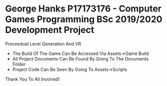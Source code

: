 # George Hanks P17173176 - Computer Games Programming BSc 2019/2020 Development Project

Proceedual Level Generation And VR
- The Build Of The Game Can Be Accessed Via Assets->Game Build
- All Project Documents Can Be Found By Going To The Documents Folder
- Project Code Can Be Seen By Going To Assets->Scripts

Thank You To All Involved!
